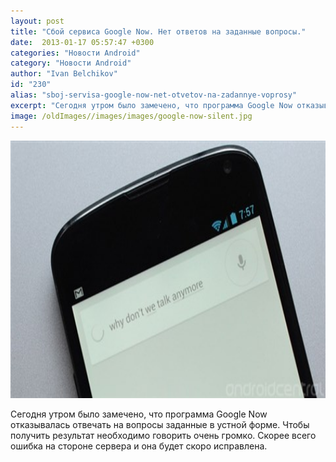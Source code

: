 ```yaml
---
layout: post
title: "Сбой сервиса Google Now. Нет ответов на заданные вопросы."
date:  2013-01-17 05:57:47 +0300
categories: "Новости Android"
category: "Новости Android"
author: "Ivan Belchikov"
id: "230"
alias: "sboj-servisa-google-now-net-otvetov-na-zadannye-voprosy"
excerpt: "Сегодня утром было замечено, что программа Google Now отказывалась отвечать на вопросы заданные в устной форме. Чтобы получить результат необходимо говорить очень громко. Скорее всего ошибка на стороне сервера и она будет скоро исправлена. "
image: /oldImages//images/images/google-now-silent.jpg
---
```

<img  src="/oldImages/images/images/google-now-silent.jpg" border="0" alt="Теперь Google" width="731" height="412" >

Сегодня утром было замечено, что программа Google Now отказывалась отвечать на вопросы заданные в устной форме. Чтобы получить результат необходимо говорить очень громко. Скорее всего ошибка на стороне сервера и она будет скоро исправлена. 
